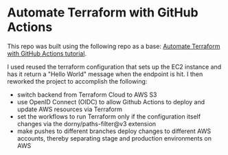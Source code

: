 # Automate Terraform with GitHub Actions

This repo was built using the following repo as a base: [Automate Terraform with GitHub Actions tutorial](https://developer.hashicorp.com/terraform/tutorials/automation/github-actions).

I used reused the terraform configuration that sets up the EC2 instance and has it return a "Hello World" message when the endpoint is hit. I then reworked the project to accomplish the following:
- switch backend from Terraform Cloud to AWS S3
- use OpenID Connect (OIDC) to allow Github Actions to deploy and update AWS resources via Terraform
- set the workflows to run Terraform only if the configuration itself changes via the dorny/paths-filter@v3 extension
- make pushes to different branches deploy changes to different AWS accounts, thereby separating stage and production environments on AWS